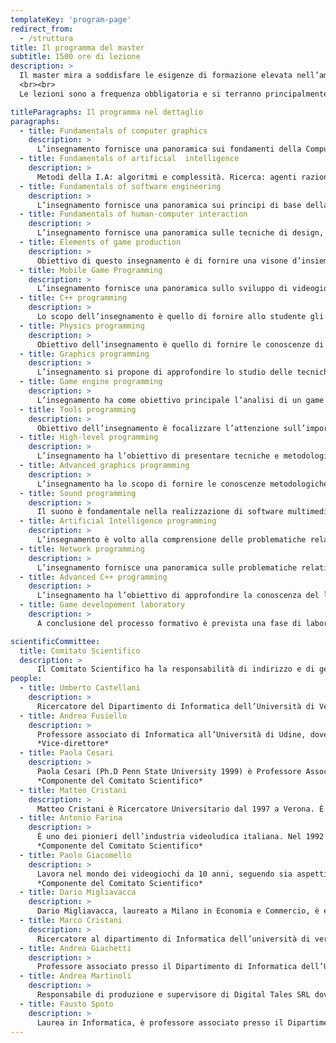 ```yaml
---
templateKey: 'program-page'
redirect_from:
  - /struttura
title: Il programma del master
subtitle: 1500 ore di lezione
description: >
  Il master mira a soddisfare le esigenze di formazione elevata nell’ambito dello sviluppo di applicazioni videoludiche, si svolge in stretto contatto con le principali aziende videoludiche italiane e in particolare con l’Associazione Editori e Sviluppatori Videogiochi Italiani (AESVI). Le competenze acquisite durante il master sono immediatamente spendibili al termine del percorso formativo.
  <br><br>
  Le lezioni sono a frequenza obbligatoria e si terranno principalmente nei giorni di venerdi e sabato (per esigenze organizzative saranno eventualmente coinvolti anche altri giorni).

titleParagraphs: Il programma nel dettaglio
paragraphs:
  - title: Fundamentals of computer graphics
    description: >
      L’insegnamento fornisce una panoramica sui fondamenti della Computer Graphics interattiva, con particolare attenzione ai fondamenti matemetici e computazionali. Verrà sommariamente descritta una tipica pipeline di rasterizzazione OpenGL-like. </br>Verranno trattati i seguenti argomenti: Vettori, matrici e trasformazioni, quaternioni. Algoritmi e strutture dati spaziali. Paradigmi di rendering, modelli di illuminazione, pipeline di rasterizzazione.
  - title: Fundamentals of artificial  intelligence
    description: >
      Metodi della I.A: algoritmi e complessità. Ricerca: agenti razionali, path finding. Ricerca informata: euristiche, algoritmi genetici, tecniche anytime, algoritmi A* e SMA*. Adversary search: minimax, strategy computation. Pianificazione: block world, planning by search. </br>Probabilità di base. Decisioni in situazione di incertezza – tecniche bayesiane, algoritmo di Pareto. Reti neurali. Vaghezza e logica fuzzy.
  - title: Fundamentals of software engineering
    description: >
      L’insegnamento fornisce una panoramica sui principi di base della ingegneria del software.  In particolare, verranno presentate le fasi e le tecniche di sviluppo software; le tecniche di testing del software; i design pattern generali e specifici per videogiochi, anche su architettura mobile; la gestione dei repository software.
  - title: Fundamentals of human-computer interaction
    description: >
      L’insegnamento fornisce una panoramica sulle tecniche di design, realizzazione e valutazione di paradigmi di interazione, principalmente di tipo grafiche o visuali. Verranno analizzati i principi dell’interazione e dell’usabilità con enfasi nel constesto dei videogiochi. </br>Verranno inoltre introdotti paradigmi di interazione avanzati basati sul concetto di interfaccia pervasiva nella quale il calcolatore percepisce (tramite sensori visivi, magnetici etc…) i movimenti e l’intenzione dell’utente. </br>Saranno inoltre analizzate le interfacce immersive con particolare riferimento alle applicazioni di realtà virtuale e realtà aumentata.
  - title: Elements of game production
    description: >
      Obiettivo di questo insegnamento è di fornire una visone d’insieme sulla produzione di un videogioco. Prevede una breve panoramica dell’attuale scenario dei videogiochi, evidenziando le classificazioni e le meccaniche dei principali filoni. Significato del videogioco; design; interattività; regole e game design patterns; analisi di un documento di design. </br>Verranno inoltre introdotti i metodi e gli strumenti orientanti all’organizzazione dello sviluppo del videogioco.
  - title: Mobile Game Programming
    description: >
      L’insegnamento fornisce una panoramica sullo sviluppo di videogiochi per le principali piattaforme mobile, Google Android e Apple iOS, affrontando tutte le procedure coinvolte nella creazione e distribuzione di un’app fruibile su tali dispositivi, soffermandosi in particolar modo sullo sviluppo in Unity e la programmazione C#. </br>La fase finale del corso prevede la progettazione e lo sviluppo di un minigame.
  - title: C++ programming
    description: >
      Lo scopo dell’insegnamento è quello di fornire allo studente gli strumenti indispensabili per produrre codice C++ di qualità. Tematiche di design: polimorfismo statico (template) e dinamico (ereditarietà), generic programming, design patterns, policy-based design, parallelismo. </br>Caratteristiche specifiche del C++: I/O e Streaming, exception handling, C++ standard, C++ Idioms (RAII, The Rule of Three, DRY, YAGNI, SFINAE ).
  - title: Physics programming
    description: >
      Obiettivo dell’insegnamento è quello di fornire le conoscenze di base per comprendere ed affrontare le problematiche relative allo sviluppo di simulazioni fisiche all’interno dei videogames. L’insegnamento prevede un primo modulo nel quale verranno richiamati concetti base di matematica e fisica, cinematica e dinamica delle particelle e dei corpi rigidi. Segue la trattazione riguardo l’utilizzo di tali concetti all’interno del software, le architetture comunemente utilizzate e l’integrazione numerica  delle equazioni, con particolare attenzione ai sistemi molla-smorzatore.  </br>L’insegnamento si conclude con un terzo ed ultimo modulo inerente tematiche più avanzate, come la determinazione e la gestione delle collisioni, la dinamica dei veicoli ed i corpi deformabili, con esempi pratici riguardanti  soluzioni adottate correntemente in giochi tripla A.
  - title: Graphics programming
    description: >
      L’insegnamento si propone di approfondire lo studio delle tecniche di rendering real-time nelle architetture GPU di ultima generazione a shader programmabili. In particolare sarà introdotta la programmazione grafica attraverso l’utilizzo delle API DirectX 10/11 e del linguaggio HLSL; verrà inoltre illustrato come procedere al debug e al profiling di applicazioni DirectX attraverso l’utilizzo di PIX.  </br>Saranno esaminate tecniche ed effetti avanzati, quali gestione dell’ombreggiatura e applicazione di filtri real-time e post-processing.
  - title: Game engine programming
    description: >
      L’insegnamento ha come obiettivo principale l’analisi di un game engine, a partire dai principali aspetti architetturali fino alla discussione delle scelte tecniche e implementative.La prima parte del corso presenterà un panoramica generale della tematica, con particolare attenzione agli elementi comuni e ricorrenti nei principali engine utilizzati nell’industry. </br>Successivamente il focus si sposterà sullo studio dell’Unreal Engine 4, ambiente in forte crescita e sempre più al centro dell’industria AAA moderna.
  - title: Tools programming
    description: >
      Obiettivo dell’insegnamento è focalizzare l’attenzione sull’importanza dei tools nel ciclo di sviluppo di un videogioco. Partendo dalla conoscenza approfondita dell’ambiente di sviluppo utilizzato dai programmatori fino alla scelta e/o realizzazione dei molti tools indispensabili al lavoro di grafici, musicisti e designer. Nello specifico verranno sottolineate le scelte da compiere nella realizzazione di tools da usare all’interno del team di sviluppo, con enfasi sugli strumenti di condivisione del codice e controllo delle versioni.  </br>Sarà altresì eseguita una panoramica sui principali linguaggi di programmazione più indicati nella realizzazione di tools.
  - title: High-level programming
    description: >
      L’insegnamento ha l’obiettivo di presentare tecniche e metodologie di sviluppo avanzate all’interno di un game engine complesso, utilizzando come base alcuni casi d’uso in ambiente Unreal Engine 4. Partendo dal design di specifiche feature di gioco, si procederà all’individuazione e alla realizzazione di una soluzione, valutando aspetti fondamentali quali l’efficienza, l’usabilità e l’integrazione con l’ambiente di sviluppo.
  - title: Advanced graphics programming
    description: >
      L’insegnamento ha lo scopo di fornire le conoscenze metodologiche e gli algoritmi per lo sviluppo di videogiochi 3D con enfasi sull’animazione e rendering di oggetti complessi in tempo reale. Riguardo alla modellazione e animazione degli oggetti gli argomenti trattati saranno lo skeleton animation,  skinning, particle systems. </br>Rispetto al rendering avanzato i temi rigurarderanno il normal mapping, parallax mapping, screen space ambient occlusion, depth of field effects, high dinamic range rendering.
  - title: Sound programming
    description: >
      Il suono è fondamentale nella realizzazione di software multimediale. L’insegnamento intende fornire un set minimo di basi e di metodologie per l’integrazione di contenuti audio nei videogame. Dopo una breve introduzione alla psicoacustica, verranno presentate alcune tecniche, componenti, ed esempi di utilizzo del suono nei videogame. </br>Verranno trattati i seguenti argomenti: l’audio nel ciclo di produzione di un videogame, categorie di suoni, formati audio e compressione (wav, mp3, ogg); suoni in streaming, suoni in ram; categorie di SFX: one shot, loop; suoni 3D; formati per la musica: MIDI vs wav vs XM\MOD; SFX: animazione, codice, evento
  - title: Artificial Intelligence programming
    description: >
      L’insegnamento è volto alla comprensione delle problematiche relative alle intelligenze artificiali nei vari domini applicativi. Sul piano teorico saranno esposti alcuni approcci comunemente usati per la risoluzione di problemi osservando le principali differenze al variare di: domini spazio/tempo, spazi continui/discreti, realismo/finzione, training online/offline, complessità ed astrazioni per sensori/attuatori, debugging, tweaking, GPU-assisted AI, con un occhio di riguardo alle scelte effettuate nei giochi commerciali. </br>In laboratorio saranno risolti problemi giocattolo al fine di apprendere tecniche basilari di tool building, pathfinding, pattern matching, implementazione di agenti reattivi.
  - title: Network programming
    description: >
      L’insegnamento fornisce una panoramica sulle problematiche relative allo sviluppo di modalità di gioco Multiplayer. L’insegnamento affronterà in una prima fase le problematiche di basso livello: Socket, UDP, TCP, protocolli custom con servizi TCP on demand. Successivamente si affronteranno le problematiche di Match Making, front-end e back-end. Creazione di sessioni di gioco, reporting di statistiche, VOIP, gestione di AI e spettatori. Cenni sulle Tecnichal Requirement Certification (TRC) specifiche delle varie piattaforme di sviluppo. </br>Nel terzo, e più sostanzioso, modulo si affronteranno problemi “game-dependent” di gestione e dati di gioco, data integration, data estimation, latency avoiding, dead reckoning, bandwidth management, con esempi concreti nell’ambito di racing games. Eventualmente cenni sulle problematiche associate ai Massive Multiplayer Game.
  - title: Advanced C++ programming
    description: >
      L’insegnamento ha l’obiettivo di approfondire la conoscenza del linguaggio C++ affontando tematiche avanzate come: Optimization, Floaing Point Calculaton, Memory Management e Cache Coherence, Bit Hacks. Gli argomenti trattati saranno discussi con particolare attenzione al Game Development e a librerie e framework game-oriented.
  - title: Game developement laboratory
    description: >
      A conclusione del processo formativo è prevista una fase di laboratorio mirata alla realizzazione una porzione di un videogioco complesso. Particolare attenzione verrà posta nella suddivisione dei compiti del team, nella strutturazione del progetto, nella condivisione delle scelte e nello sfruttamento ottimale delle risorse a disposizione. </br>Grazie alle conoscenze e al software messi a disposizione dai corsi specifici si giungerà alla creazione di un prototipo di videogioco, simulando il più fedelmente possibile l’effettivo ambiente lavorativo di produzione.

scientificCommittee:
  title: Comitato Scientifico
  description: >
      Il Comitato Scientifico ha la responsabilità di indirizzo e di gestione del Master.<br/> È composto da docenti dell’Università di Verona e dai persone provenienti dall’industria videoludica con provata esperienza. Il Comitato Scientifico è nominato, contestualmente all’approvazione della proposta istitutiva, dal Consiglio di Dipartimento ed è composto da almeno cinque componenti: il Comitato Scientifico provvede alla programmazione delle attività formative, all’eventuale riconoscimento allo studente di crediti, alla definizione dei criteri di valutazione e delle modalità di espletamento delle procedure selettive, delle verifiche periodiche e della prova finale. Inoltre, per le attività di stage, individua uno o più referenti sia per il coordinamento delle attività sia per gli aspetti organizzativi e la stipula delle convenzioni.
people:
  - title: Umberto Castellani
    description: >
      Ricercatore del Dipartimento di Informatica dell’Università di Verona. Ha ottenuto il Dottorato di Ricerca in Informatica nel 2003 lavorando sulla modellazione e ricostruzione di dati 3D. I suo interessi di ricerca attraversano l’elaborazione di dati 3D fino all’addestramento statistico. <br><br> *Direttore del master*
  - title: Andrea Fusiello
    description: >
      Professore associato di Informatica all’Università di Udine, dove insegna Informatica di base e Visione Computazionale. I suoi interessi di ricerca riguardano principalmente l’analisi di immagini, acquisizione di modelli tridimensionali, image based rendering È stato direttore del Master per le prime tre edizioni. <br><br>
      *Vice-direttore*
  - title: Paola Cesari
    description: >
      Paola Cesari (Ph.D Penn State University 1999) è Professore Associato presso l’università di Verona nel dipartimento di Scienze neurologiche e della Visione. Insegna controllo motorio e bioingegneria presso la Facoltà di Scienze Motorie. Dirige il laboratorio LAP (Laboratorio Azione Percezione). La sua ricerca verte sullo studio del controllo sensitive-motorio. <br><br>
      *Componente del Comitato Scientifico*
  - title: Matteo Cristani
    description: >
      Matteo Cristani è Ricercatore Universitario dal 1997 a Verona. È stato visiting scholar presso l’Università di Rochester nel 1993-1994 epresso l’Università di Leeds nel 1999 e nel 2004. È autore di oltre 60pubblicazioni tra articoli su rivista internazionale e comunicazioni aconvegno internazionale. Ha tenuto corsi presso l’università di Verona e presso la Scuola Interateneo di Specializzazione degli insegnanti del Veneto.<br><br> *Componente del Comitato Scientifico*
  - title: Antonio Farina
    description: >
      È uno dei pionieri dell’industria videoludica italiana. Nel 1992 ha fondato la software house Graffiti poi divenuta Milestone, la maggiore azienda di sviluppo videogiochi per console italiana. Ha lasciato l’azienda nel 2011 per fondare Reludo, specializzata in sviluppo e publishing di giochi mobile. <br><br>
      *Componente del Comitato Scientifico*
  - title: Paolo Giacomello
    description: >
      Lavora nel mondo dei videogiochi da 10 anni, seguendo sia aspetti tecnici che commerciali. Socio fondatore del team di sviluppo di Idoru nel 2001, nel corso degli anni si è occupato del game design e dell’organizzazione dei vari progetti. Dal 2004, opera in Italia all’interno del network Ingress Europa, struttura che rappresenta e collabora con diverse strutture internazionali per lo sviluppo di special business e nuove attività legate a progetti interattivi e multimediali. <br><br>
      *Componente del Comitato Scientifico*
  - title: Dario Migliavacca
    description: >
      Dario Migliavacca, laureato a Milano in Economia e Commercio, è entrato a far parte del gruppo Ubisoft nel 1996 in qualità di Sales Manager e, dopo aver ricoperto altri importanti ruoli è – dal 2003 – Managing Director di Ubisoft Milan. Sotto la sua direzione gli studi italiani del publisher francese hanno prodotto videogiochi per tutte le piattaforme, collaborando allo sviluppo di celebri brand quali Rabbids, Just Dance e Assassin’s Creed, per citare solo i più recenti.
  - title: Marco Cristani
    description: >
      Ricercatore al dipartimento di Informatica dell’università di verona. So occupa di computer vision e statistical pattern recognition con enfasi sulle applicazioni pratiche
  - title: Andrea Giachetti
    description: >
      Professore associato presso il Dipartimento di Informatica dell’Università di Verona ove è docente nei corsi di Grafica al Calcolatore, Interazione Uomo-Macchina ed Analisi di Immagini e dati volumetrici. I suoi interessi di ricerca riguardano l’elaborazione di immagini e dati 3D.
  - title: Andrea Martinoli
    description: >
      Responsabile di produzione e supervisore di Digital Tales SRL dove si occupa anche del coordinamento dei collaboratori interni ed esterni
  - title: Fausto Spoto
    description: >
      Laurea in Informatica, è professore associato presso il Dipartimento di Informatica di Verona, dove si occupa di tecniche a supporto dello sviluppo di software di qualità, verifica e analisi automatica del software.
---
```


